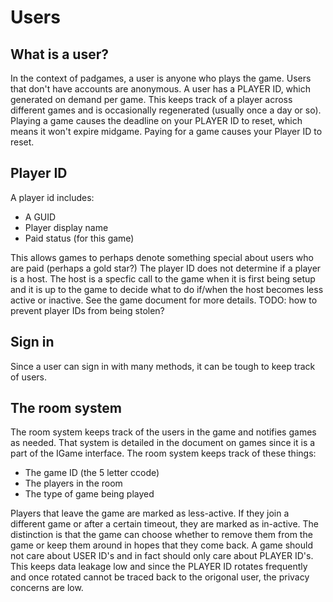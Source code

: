 # Users

## What is a user?

In the context of padgames, a user is anyone who plays the game.
Users that don't have accounts are anonymous.
A user has a PLAYER ID, which generated on demand per game.
This keeps track of a player across different games and is occasionally regenerated (usually once a day or so).
Playing a game causes the deadline on your PLAYER ID to reset, which means it won't expire midgame.
Paying for a game causes your Player ID to reset.

## Player ID

A player id includes:

- A GUID
- Player display name
- Paid status (for this game)

This allows games to perhaps denote something special about users who are paid (perhaps a gold star?)
The player ID does not determine if a player is a host.
The host is a specfic call to the game when it is first being setup and it is up to the game to decide what to do if/when the host becomes less active or inactive.
See the game document for more details.
TODO: how to prevent player IDs from being stolen?

## Sign in

Since a user can sign in with many methods, it can be tough to keep track of users.

## The room system

The room system keeps track of the users in the game and notifies games as needed.
That system is detailed in the document on games since it is a part of the IGame interface.
The room system keeps track of these things:

- The game ID (the 5 letter ccode)
- The players in the room
- The type of game being played

Players that leave the game are marked as less-active.
If they join a different game or after a certain timeout, they are marked as in-active.
The distinction is that the game can choose whether to remove them from the game or keep them around in hopes that they come back.
A game should not care about USER ID's and in fact should only care about PLAYER ID's.
This keeps data leakage low and since the PLAYER ID rotates frequently and once rotated cannot be traced back to the origonal user, the privacy concerns are low.
